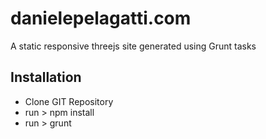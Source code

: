 danielepelagatti.com
===============

A static responsive threejs site generated using Grunt tasks

Installation
-------------

* Clone GIT Repository
* run > npm install
* run > grunt